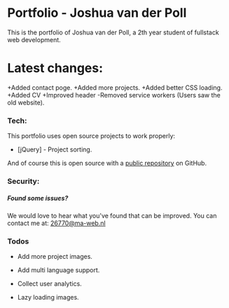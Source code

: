 # Portfolio - Joshua van der Poll

This is the portfolio of Joshua van der Poll, a 2th year student of fullstack web development.


# Latest changes:
  +Added contact poge.
  +Added more projects.
  +Added better CSS loading.
  +Added CV
  +Improved header
  -Removed service workers (Users saw the old website).


### Tech:
This portfolio uses open source projects to work properly:

* [jQuery] - Project sorting.

And of course this is open source with a [public repository][repos]
 on GitHub.

### Security:
##### Found some issues?

We would love to hear what you've found that can be improved. You can contact me at:
26770@ma-web.nl

### Todos
 - Add more project images.
 - Add multi language support.
 - Collect user analytics.
 - Lazy loading images.

   [repos]: <https://github.com/Luseres/Portfolio>
